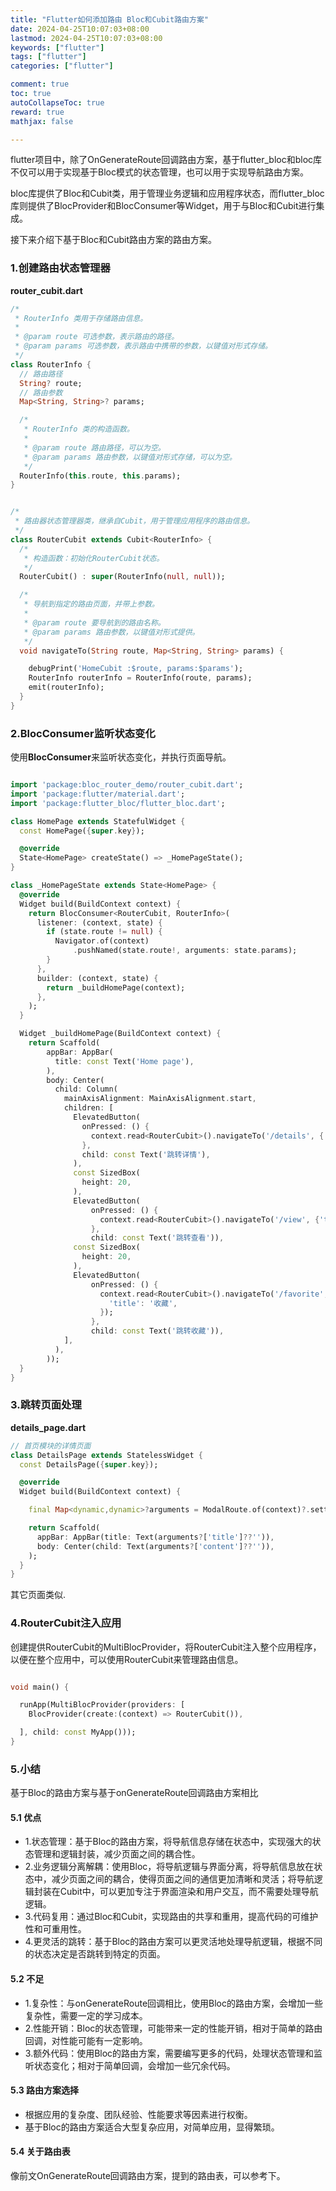 ```yaml
---
title: "Flutter如何添加路由 Bloc和Cubit路由方案"
date: 2024-04-25T10:07:03+08:00
lastmod: 2024-04-25T10:07:03+08:00
keywords: ["flutter"]
tags: ["flutter"]
categories: ["flutter"]

comment: true
toc: true
autoCollapseToc: true
reward: true
mathjax: false

---
```


<!--more-->


flutter项目中，除了OnGenerateRoute回调路由方案，基于flutter_bloc和bloc库不仅可以用于实现基于Bloc模式的状态管理，也可以用于实现导航路由方案。

bloc库提供了Bloc和Cubit类，用于管理业务逻辑和应用程序状态，而flutter_bloc库则提供了BlocProvider和BlocConsumer等Widget，用于与Bloc和Cubit进行集成。

接下来介绍下基于Bloc和Cubit路由方案的路由方案。


### 1.创建路由状态管理器

**router_cubit.dart**

```dart
/*
 * RouterInfo 类用于存储路由信息。
 * 
 * @param route 可选参数，表示路由的路径。
 * @param params 可选参数，表示路由中携带的参数，以键值对形式存储。
 */
class RouterInfo {
  // 路由路径
  String? route;
  // 路由参数
  Map<String, String>? params;

  /*
   * RouterInfo 类的构造函数。
   * 
   * @param route 路由路径，可以为空。
   * @param params 路由参数，以键值对形式存储，可以为空。
   */
  RouterInfo(this.route, this.params);
}


/*
 * 路由器状态管理器类，继承自Cubit，用于管理应用程序的路由信息。
 */
class RouterCubit extends Cubit<RouterInfo> {
  /*
   * 构造函数：初始化RouterCubit状态。
   */
  RouterCubit() : super(RouterInfo(null, null));

  /*
   * 导航到指定的路由页面，并带上参数。
   * 
   * @param route 要导航到的路由名称。
   * @param params 路由参数，以键值对形式提供。
   */
  void navigateTo(String route, Map<String, String> params) {

    debugPrint('HomeCubit :$route, params:$params');
    RouterInfo routerInfo = RouterInfo(route, params);
    emit(routerInfo);
  }
}

```

### 2.BlocConsumer监听状态变化

使用**BlocConsumer**来监听状态变化，并执行页面导航。

```dart

import 'package:bloc_router_demo/router_cubit.dart';
import 'package:flutter/material.dart';
import 'package:flutter_bloc/flutter_bloc.dart';

class HomePage extends StatefulWidget {
  const HomePage({super.key});

  @override
  State<HomePage> createState() => _HomePageState();
}

class _HomePageState extends State<HomePage> {
  @override
  Widget build(BuildContext context) {
    return BlocConsumer<RouterCubit, RouterInfo>(
      listener: (context, state) {
        if (state.route != null) {
          Navigator.of(context)
              .pushNamed(state.route!, arguments: state.params);
        }
      },
      builder: (context, state) {
        return _buildHomePage(context);
      },
    );
  }

  Widget _buildHomePage(BuildContext context) {
    return Scaffold(
        appBar: AppBar(
          title: const Text('Home page'),
        ),
        body: Center(
          child: Column(
            mainAxisAlignment: MainAxisAlignment.start,
            children: [
              ElevatedButton(
                onPressed: () {
                  context.read<RouterCubit>().navigateTo('/details', {'title': '详情', 'content': '我是详情页'});
                },
                child: const Text('跳转详情'),
              ),
              const SizedBox(
                height: 20,
              ),
              ElevatedButton(
                  onPressed: () {
                    context.read<RouterCubit>().navigateTo('/view', {'title': '查看', 'content': '我是查看页'});
                  },
                  child: const Text('跳转查看')),
              const SizedBox(
                height: 20,
              ),
              ElevatedButton(
                  onPressed: () {
                    context.read<RouterCubit>().navigateTo('/favorite', {
                      'title': '收藏',
                    });
                  },
                  child: const Text('跳转收藏')),
            ],
          ),
        ));
  }
}


```

### 3.跳转页面处理

**details_page.dart**

```dart
// 首页模块的详情页面
class DetailsPage extends StatelessWidget {
  const DetailsPage({super.key});

  @override
  Widget build(BuildContext context) {

    final Map<dynamic,dynamic>?arguments = ModalRoute.of(context)?.settings.arguments as Map<dynamic,dynamic>?;

    return Scaffold(
      appBar: AppBar(title: Text(arguments?['title']??'')),
      body: Center(child: Text(arguments?['content']??'')),
    );
  }
}

```

其它页面类似.

### 4.RouterCubit注入应用

创建提供RouterCubit的MultiBlocProvider，将RouterCubit注入整个应用程序，以便在整个应用中，可以使用RouterCubit来管理路由信息。


```dart

void main() {

  runApp(MultiBlocProvider(providers: [
    BlocProvider(create:(context) => RouterCubit()),

  ], child: const MyApp()));
}

```

### 5.小结

基于Bloc的路由方案与基于onGenerateRoute回调路由方案相比

#### 5.1 优点
  * 1.状态管理：基于Bloc的路由方案，将导航信息存储在状态中，实现强大的状态管理和逻辑封装，减少页面之间的耦合性。
  * 2.业务逻辑分离解耦：使用Bloc，将导航逻辑与界面分离，将导航信息放在状态中，减少页面之间的耦合，使得页面之间的通信更加清晰和灵活；将导航逻辑封装在Cubit中，可以更加专注于界面渲染和用户交互，而不需要处理导航逻辑。
  * 3.代码复用：通过Bloc和Cubit，实现路由的共享和重用，提高代码的可维护性和可重用性。
  * 4.更灵活的跳转：基于Bloc的路由方案可以更灵活地处理导航逻辑，根据不同的状态决定是否跳转到特定的页面。

#### 5.2 不足
  * 1.复杂性：与onGenerateRoute回调相比，使用Bloc的路由方案，会增加一些复杂性，需要一定的学习成本。
  * 2.性能开销：Bloc的状态管理，可能带来一定的性能开销，相对于简单的路由回调，对性能可能有一定影响。
  * 3.额外代码：使用Bloc的路由方案，需要编写更多的代码，处理状态管理和监听状态变化；相对于简单回调，会增加一些冗余代码。

#### 5.3 路由方案选择
* 根据应用的复杂度、团队经验、性能要求等因素进行权衡。
* 基于Bloc的路由方案适合大型复杂应用，对简单应用，显得繁琐。

#### 5.4 关于路由表

像前文OnGenerateRoute回调路由方案，提到的路由表，可以参考下。


